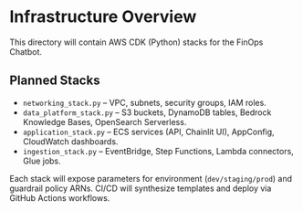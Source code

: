 # Infrastructure Overview

This directory will contain AWS CDK (Python) stacks for the FinOps Chatbot.

## Planned Stacks

- `networking_stack.py` – VPC, subnets, security groups, IAM roles.
- `data_platform_stack.py` – S3 buckets, DynamoDB tables, Bedrock Knowledge Bases, OpenSearch Serverless.
- `application_stack.py` – ECS services (API, Chainlit UI), AppConfig, CloudWatch dashboards.
- `ingestion_stack.py` – EventBridge, Step Functions, Lambda connectors, Glue jobs.

Each stack will expose parameters for environment (`dev/staging/prod`) and guardrail policy ARNs. CI/CD will synthesize templates and deploy via GitHub Actions workflows.
